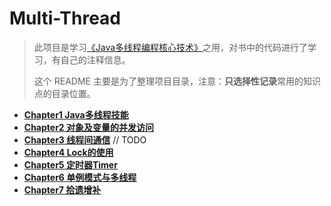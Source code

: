 # Multi-Thread

> 此项目是学习[《Java多线程编程核心技术》](https://read.douban.com/ebook/10197774/)之用，对书中的代码进行了学习，有自己的注释信息。
>   
> 这个 README 主要是为了整理项目目录，注意：**只选择性记录**常用的知识点的目录位置。

- **[Chapter1 Java多线程技能](./chapter/c1.md)**
- **[Chapter2 对象及变量的并发访问](./chapter/c2.md)** 
- **[Chapter3 线程间通信](./chapter/c3.md)**  // TODO
- **[Chapter4 Lock的使用](./chapter/c4.md)**
- **[Chapter5 定时器Timer](./chapter/c5.md)**
- **[Chapter6 单例模式与多线程](./chapter/c6.md)**
- **[Chapter7 拾遗增补](./chapter/c7.md)**
